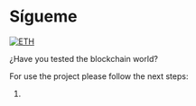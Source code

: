 # Sígueme

[![ETH](https://cdn3.emoji.gg/emojis/5819-eth.png)](https://emoji.gg/emoji/5819-eth)

¿Have you tested the blockchain world?

For use the project please follow the next steps:

1. 
